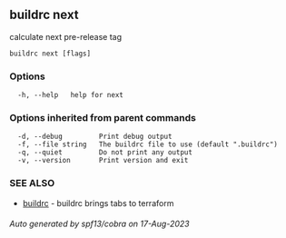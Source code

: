 ## buildrc next

calculate next pre-release tag

```
buildrc next [flags]
```

### Options

```
  -h, --help   help for next
```

### Options inherited from parent commands

```
  -d, --debug         Print debug output
  -f, --file string   The buildrc file to use (default ".buildrc")
  -q, --quiet         Do not print any output
  -v, --version       Print version and exit
```

### SEE ALSO

* [buildrc](buildrc.md)	 - buildrc brings tabs to terraform

###### Auto generated by spf13/cobra on 17-Aug-2023
